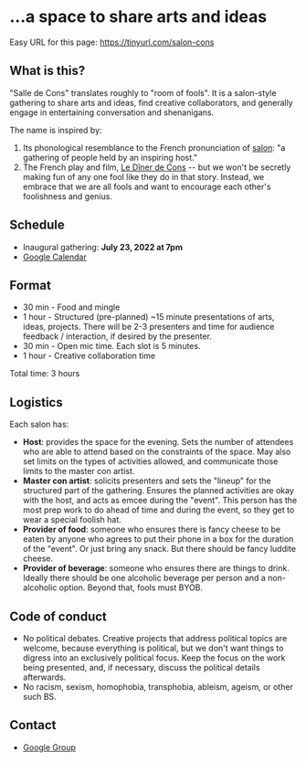 # ...a space to share arts and ideas

Easy URL for this page: https://tinyurl.com/salon-cons

## What is this?

"Salle de Cons" translates roughly to "room of fools". It is a salon-style gathering to share arts and ideas, find creative collaborators, and generally engage in entertaining conversation and shenanigans. 

The name is inspired by:

1. Its phonological resemblance to the French pronunciation of [salon](https://en.wikipedia.org/wiki/Salon_(gathering)): "a gathering of people held by an inspiring host."
2. The French play and film, [Le Dîner de Cons](https://en.wikipedia.org/wiki/Le_D%C3%AEner_de_Cons#Title) -- but we won't be secretly making fun of any one fool like they do in that story.  Instead, we embrace that we are all fools and want to encourage each other's foolishness and genius. 

## Schedule

* Inaugural gathering: **July 23, 2022 at 7pm**
* [Google Calendar](https://calendar.google.com/calendar/embed?src=rrtm7bqf5dnt15cjfr2a2hhvrk%40group.calendar.google.com&ctz=America%2FNew_York)

## Format

* 30 min - Food and mingle
* 1 hour - Structured (pre-planned) ~15 minute presentations of arts, ideas, projects. There will be 2-3 presenters and time for audience feedback / interaction, if desired by the presenter. 
* 30 min - Open mic time. Each slot is 5 minutes.
* 1 hour - Creative collaboration time

Total time: 3 hours

## Logistics

Each salon has:
* **Host**: provides the space for the evening. Sets the number of attendees who are able to attend based on the constraints of the space. May also set limits on the types of activities allowed, and communicate those limits to the master con artist.
* **Master con artist**: solicits presenters and sets the "lineup" for the structured part of the gathering. Ensures the planned activities are okay with the host, and acts as emcee during the "event".  This person has the most prep work to do ahead of time and during the event, so they get to wear a special foolish hat.
* **Provider of food**: someone who ensures there is fancy cheese to be eaten by anyone who agrees to put their phone in a box for the duration of the "event".  Or just bring any snack.  But there should be fancy luddite cheese.
* **Provider of beverage**: someone who ensures there are things to drink. Ideally there should be one alcoholic beverage per person and a non-alcoholic option.  Beyond that, fools must BYOB.

## Code of conduct

* No political debates. Creative projects that address political topics are welcome, because everything is political, but we don't want things to digress into an exclusively political focus.  Keep the focus on the work being presented, and, if necessary, discuss the political details afterwards.
* No racism, sexism, homophobia, transphobia, ableism, ageism, or other such BS. 

## Contact

* [Google Group](https://groups.google.com/g/salle-de-cons)
